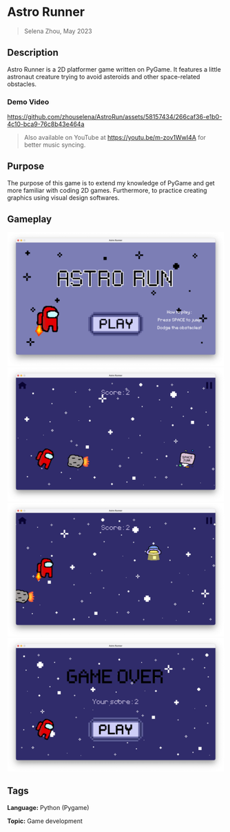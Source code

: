 # Astro Runner

> Selena Zhou, May 2023


## Description

Astro Runner is a 2D platformer game written on PyGame.
It features a little astronaut creature trying to avoid asteroids and other space-related obstacles.

### Demo Video

https://github.com/zhouselena/AstroRun/assets/58157434/266caf36-e1b0-4c10-bca9-76c8b43e464a

> Also available on YouTube at https://youtu.be/m-zov1WwI4A for better music syncing.

## Purpose

The purpose of this game is to extend my knowledge of PyGame and get more familiar with coding 2D games.
Furthermore, to practice creating graphics using visual design softwares.

## Gameplay

![screencap of gameplay](gameplay/intro_screen.png "intro screen")
![screencap of gameplay](gameplay/game1.png "gameplay")
![screencap of gameplay](gameplay/game2.png "gameplay")
![screencap of gameplay](gameplay/end_screen.png "end screen")

## Tags

**Language:** Python (Pygame)

**Topic:** Game development
